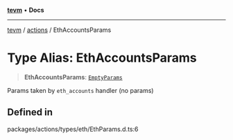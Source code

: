 [**tevm**](../../README.md) • **Docs**

***

[tevm](../../modules.md) / [actions](../README.md) / EthAccountsParams

# Type Alias: EthAccountsParams

> **EthAccountsParams**: [`EmptyParams`](../../index/type-aliases/EmptyParams.md)

Params taken by `eth_accounts` handler (no params)

## Defined in

packages/actions/types/eth/EthParams.d.ts:6
